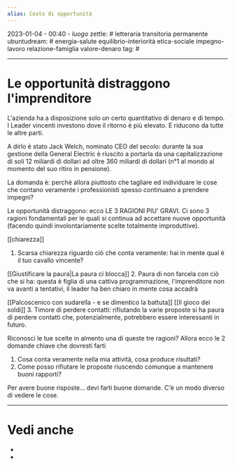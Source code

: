 ```yaml
---
alias: Costo di opportunità
---
```

2023-01-04 - 00:40 - *luogo*
zettle: # letteraria transitoria permanente
ubuntudream: # energia-salute equilibrio-interiorità etica-sociale impegno-lavoro relazione-famiglia valore-denaro 
tag: #

---
# Le opportunità distraggono l'imprenditore
L'azienda ha a disposizione solo un certo quantitativo di denaro e di tempo. I Leader vincenti investono dove il ritorno è più elevato. E riducono da tutte le altre parti.

A dirlo è stato Jack Welch, nominato CEO del secolo: durante la sua gestione della General Electric è riuscito a portarla da una capitalizzazione di soli 12 miliardi di dollari ad oltre 360 miliardi di dollari (n°1 al mondo al momento del suo ritiro in pensione).

La domanda è: perchè allora piuttosto che tagliare ed individuare le cose che contano veramente i professionisti spesso continuano a prendere impegni?

Le opportunità distraggono: ecco LE 3 RAGIONI PIU' GRAVI.
Ci sono 3 ragioni fondamentali per le quali si continua ad accettare nuove opportunità (facendo quindi involontariamente scelte totalmente improduttive).

[[chiarezza]]
1. Scarsa chiarezza riguardo ciò che conta veramente: hai in mente qual è il tuo cavallo vincente?

[[Giustificare la paura|La paura ci blocca]]
2. Paura di non farcela con ciò che si ha: questa è figlia di una cattiva programmazione, l'imprenditore non va avanti a tentativi, il leader ha ben chiaro in mente cosa accadrà

[[Palcoscenico con sudarella - e se dimentico la battuta]]
[[Il gioco dei soldi]]
3. Timore di perdere contatti: rifiutando la varie proposte si ha paura di perdere contatti che, potenzialmente, potrebbero essere interessanti in futuro.


Riconosci le tue scelte in almento una di queste tre ragioni?
Allora ecco le 2 domande chiave che dovresti farti  

1. Cosa conta veramente nella mia attività, cosa produce risultati?
2. Come posso rifiutare le proposte riuscendo comunque a mantenere buoni rapporti?

Per avere buone risposte... devi farti buone domande.
C'è un modo diverso di vedere le cose.



---
# Vedi anche
- 
- 
